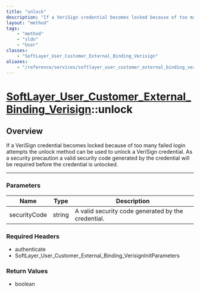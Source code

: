 ```yaml
---
title: "unlock"
description: "If a VeriSign credential becomes locked because of too many failed login attempts the unlock method can be used to unloc... "
layout: "method"
tags:
    - "method"
    - "sldn"
    - "User"
classes:
    - "SoftLayer_User_Customer_External_Binding_Verisign"
aliases:
    - "/reference/services/softlayer_user_customer_external_binding_verisign/unlock"
---
```

# [SoftLayer_User_Customer_External_Binding_Verisign](/reference/services/SoftLayer_User_Customer_External_Binding_Verisign)::unlock





## Overview 
If a VeriSign credential becomes locked because of too many failed login attempts the unlock method can be used to unlock a VeriSign credential. As a security precaution a valid security code generated by the credential will be required before the credential is unlocked. 

-----

### Parameters 
|Name | Type | Description |
| --- | --- | --- |
|securityCode| string| A valid security code generated by the credential.|


### Required Headers
* authenticate
* SoftLayer_User_Customer_External_Binding_VerisignInitParameters


### Return Values
* boolean




